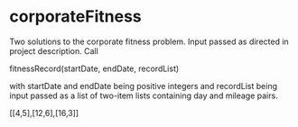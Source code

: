 # corporateFitness

Two solutions to the corporate fitness problem. Input passed as directed in project description. 
Call

fitnessRecord(startDate, endDate, recordList)

with startDate and endDate being positive integers and recordList being input passed as a list of two-item lists containing day and mileage pairs. 

[[4,5],[12,6],[16,3]]
